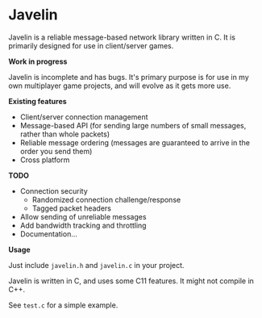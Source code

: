 # Javelin
Javelin is a reliable message-based network library written in C. It is primarily designed for use in client/server games.

**Work in progress**

Javelin is incomplete and has bugs. It's primary purpose is for use in my own multiplayer game projects, and will evolve as it gets more use.

**Existing features**

* Client/server connection management
* Message-based API (for sending large numbers of small messages, rather than whole packets)
* Reliable message ordering (messages are guaranteed to arrive in the order you send them)
* Cross platform

**TODO**

* Connection security
  * Randomized connection challenge/response
  * Tagged packet headers
* Allow sending of unreliable messages
* Add bandwidth tracking and throttling
* Documentation...

**Usage**

Just include `javelin.h` and `javelin.c` in your project.

Javelin is written in C, and uses some C11 features. It might not compile in C++.

See `test.c` for a simple example.
